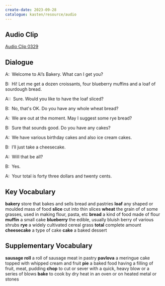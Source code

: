 ```yaml
---
create-date: 2023-09-28
catalogue: kasten/resource/audio
---
```


## Audio Clip
[Audio Clip 0329](https://archive.org/download/englishpod_all/englishpod_0329dg.mp3)

## Dialogue
A:  Welcome to Al’s Bakery.  What can I get you?

B:  Hi! Let me get a dozen croissants, four blueberry muffins and a loaf of sourdough bread.

A::  Sure. Would you like to have the loaf sliced?

B:  No, that's OK.  Do you have any whole wheat bread?

A:  We are out at the moment.  May I suggest some rye bread?

B:  Sure that sounds good.  Do you have any cakes?

A:  We have various birthday cakes and also ice cream cakes.

B:  I’ll just take a  cheesecake.

A:  Will that be all?

B:  Yes.

A:  Your total is forty three dollars and twenty cents.

## Key Vocabulary
**bakery**          store that bakes and sells bread and pastries
**loaf**            any shaped or moulded mass of food
**slice**           cut into thin slices
**wheat**           the grain of  of some grasses, used in making flour, pasta, etc
**bread**           a kind of food made of flour
**muffin**          a small cake
**blueberry**       the edible, usually bluish berry of various shrubs
**rye**             a widely cultivated cereal grass
**total**           complete amount
**cheesecake**      a type of cake
**cake**            a baked dessert

## Supplementary Vocabulary
**sausage roll**      a roll of sausage meat in pastry
**pavlova**           a meringue cake topped with whipped cream and fruit
**pie**               a baked food having a filling of fruit, meat, pudding
**chop**              to cut or sever with a quick, heavy blow or a series of blows
**bake**              to cook by dry heat in an oven or on heated metal or stones
